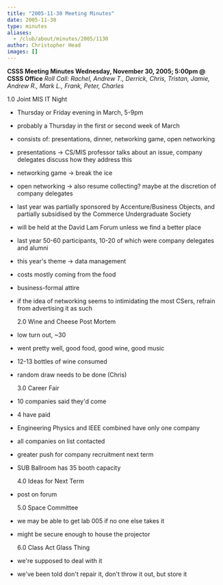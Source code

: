 ```yaml
---
title: "2005-11-30 Meeting Minutes"
date: 2005-11-30
type: minutes
aliases:
  - /club/about/minutes/2005/1130
author: Christopher Head
images: []
---
```


**CSSS Meeting Minutes
Wednesday, November 30, 2005; 5:00pm @ CSSS Office**
_Roll Call: Rachel, Andrew T., Derrick, Chris, Tristan, Jamie, Andrew R., Mark L., Frank, Peter, Charles_

1.0 Joint MIS IT Night

- Thursday or Friday evening in March, 5-9pm
- probably a Thursday in the first or second week of March
- consists of: presentations, dinner, networking game, open networking
- presentations -> CS/MIS professor talks about an issue, company delegates discuss how they address this
- networking game -> break the ice
- open networking -> also resume collecting? maybe at the discretion of company delegates
- last year was partially sponsored by Accenture/Business Objects, and partially subsidised by the Commerce Undergraduate Society
- will be held at the David Lam Forum unless we find a better place
- last year 50-60 participants, 10-20 of which were company delegates and alumni
- this year's theme -> data management
- costs mostly coming from the food
- business-formal attire
- if the idea of networking seems to intimidating the most CSers, refrain from advertising it as such

  2.0 Wine and Cheese Post Mortem

- low turn out, ~30
- went pretty well, good food, good wine, good music
- 12-13 bottles of wine consumed
- random draw needs to be done (Chris)

  3.0 Career Fair

- 10 companies said they'd come
- 4 have paid
- Engineering Physics and IEEE combined have only one company
- all companies on list contacted
- greater push for company recruitment next term
- SUB Ballroom has 35 booth capacity

  4.0 Ideas for Next Term

- post on forum

  5.0 Space Committee

- we may be able to get lab 005 if no one else takes it
- might be secure enough to house the projector

  6.0 Class Act Glass Thing

- we're supposed to deal with it
- we've been told don't repair it, don't throw it out, but store it
